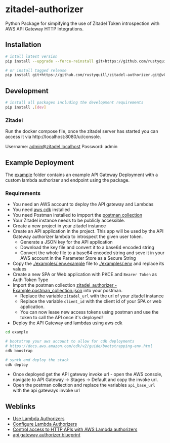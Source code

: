 # zitadel-authorizer
Python Package for simpifying the use of Zitadel Token introspection with AWS API Gateway HTTP Integrations.

## Installation

```bash
# intall latest version
pip install --upgrade --force-reinstall git+https://github.com/rustyquill/zitadel-authorizer.git

# or install tagged release
pip install git+https://github.com/rustyquill/zitadel-authorizer.git@v0.1.0
```

## Development

```bash
# install all packages including the development requirements
pip install .[dev]
```

### Zitadel

Run the docker compose file, once the zitadel server has started you can access it via http://localhost:8080/ui/console.

Username: admin@zitadel.localhost
Password: admin

## Example Deployment

The [example](./example/) folder contains an example API Gateway Deployment with a custom lambda authorizer and endpoint using the package.

### Requirements

- You need an AWS account to deploy the API gateway and Lambdas
- You need [aws cdk](https://aws.amazon.com/cdk/) installed
- You need Postman installed to impport the [postman collection](./example/zitadel_authorizer%20-%20Example.postman_collection.json)
- Your Zitadel instance needs to be publicly accessible.
- Create a new project in your zitadel instance
- Create an API application in the project. This app will be used by the API Gateway authorizer lambda to introspect the given user token.
  - Generate a JSON key for the API application
  - Download the key file and convert it to a base64 encoded string
  - Convert the whole file to a base64 encoded string and seve it in your AWS account in the Parameter Store as a Secure String
- Copy the [./examples/.env.example](./example/.env.example) file to [./examples/.env](./examples/.env) and replace its values
- Create a new SPA or Web application with PKCE and `Bearer Token` as Auth Token Type
- Import the postman collection [zitadel_authorizer - Example.postman_collection.json](./example/zitadel_authorizer%20-%20Example.postman_collection.json) into your postman.
  - Replace the variable `zitadel_url` with the url of your zitadel instance
  - Replace the variable `client_id` with the client id of your SPA or web application.
  - You can now lease new access tokens using postman and use the token to call the API once it's deployed!
- Deploy the API Gateway and lambdas using aws cdk

```bash
cd example

# bootstrap your aws account to allow for cdk deployments
# https://docs.aws.amazon.com/cdk/v2/guide/bootstrapping-env.html
cdk boostrap

# synth and deploy the stack
cdk deploy
```

- Once deployed get the API gateway invoke url - open the AWS console, navigate to API Gateway -> Stages -> Default and copy the invoke url.
- Open the postman collection and replace the variables `api_base_url` with the api gateways invoke url

## Weblinks

- [Use Lambda Authorizers](https://docs.aws.amazon.com/apigateway/latest/developerguide/apigateway-use-lambda-authorizer.html)
- [Configure Lambda Authorizers](https://docs.aws.amazon.com/apigateway/latest/developerguide/configure-api-gateway-lambda-authorization.html)
- [Control access to HTTP APIs with AWS Lambda authorizers](https://docs.aws.amazon.com/apigateway/latest/developerguide/http-api-lambda-authorizer.html)
- [api gateway authorizer blueprint](https://github.com/awslabs/aws-apigateway-lambda-authorizer-blueprints/blob/master/blueprints/python/api-gateway-authorizer-python.py)